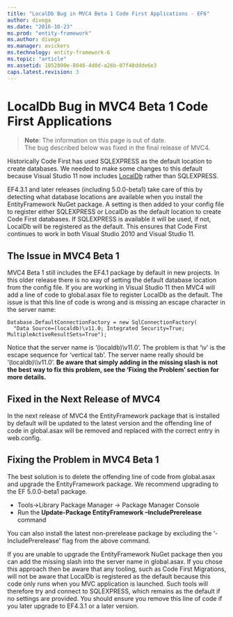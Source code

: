 ```yaml
---
title: "LocalDb Bug in MVC4 Beta 1 Code First Applications - EF6"
author: divega
ms.date: "2016-10-23"
ms.prod: "entity-framework"
ms.author: divega
ms.manager: avickers
ms.technology: entity-framework-6
ms.topic: "article"
ms.assetid: 1052800e-8040-4d0d-a26b-07f48ddde6e3
caps.latest.revision: 3
---
```

# LocalDb Bug in MVC4 Beta 1 Code First Applications
> **Note**: The information on this page is out of date.  
The bug described below was fixed in the final release of MVC4.  

Historically Code First has used SQLEXPRESS as the default location to create databases. We needed to make some changes to this default because Visual Studio 11 now includes [LocalDb](https://msdn.microsoft.com/library/hh510202.aspx) rather than SQLEXPRESS.  

EF4.3.1 and later releases (including 5.0.0-beta1) take care of this by detecting what database locations are available when you install the EntityFramework NuGet package. A setting is then added to your config file to register either SQLEXPRESS or LocalDb as the default location to create Code First databases. If SQLEXPRESS is available it will be used, if not, LocalDb will be registered as the default. This ensures that Code First continues to work in both Visual Studio 2010 and Visual Studio 11.  

## The Issue in MVC4 Beta 1  

MVC4 Beta 1 still includes the EF4.1 package by default in new projects. In this older release there is no way of setting the default database location from the config file. If you are working in Visual Studio 11 then MVC4 will add a line of code to global.asax file to register LocalDb as the default. The issue is that this line of code is wrong and is missing an escape character in the server name:  

```  
Database.DefaultConnectionFactory = new SqlConnectionFactory(
  "Data Source=(localdb)\v11.0; Integrated Security=True; MultipleActiveResultSets=True");
```  

Notice that the server name is ‘(localdb)\\v11.0’. The problem is that ‘\\v’ is the escape sequence for ‘vertical tab’. The server name really should be ‘(localdb)\\\\v11.0’. **Be aware that simply adding in the missing slash is not the best way to fix this problem, see the ‘Fixing the Problem’ section for more details.**  

## Fixed in the Next Release of MVC4  

In the next release of MVC4 the EntityFramework package that is installed by default will be updated to the latest version and the offending line of code in global.asax will be removed and replaced with the correct entry in web.config.  

## Fixing the Problem in MVC4 Beta 1  

The best solution is to delete the offending line of code from global.asax and upgrade the EntityFramework package. We recommend upgrading to the EF 5.0.0-beta1 package.  

- Tools->Library Package Manager -> Package Manager Console
- Run the **Update-Package EntityFramework –IncludePrerelease** command

You can also install the latest non-prerelease package by excluding the ‘-IncludePrerelease’ flag from the above command.  

If you are unable to upgrade the EntityFramework NuGet package then you can add the missing slash into the server name in global.asax. If you chose this approach then be aware that any tooling, such as Code First Migrations, will not be aware that LocalDb is registered as the default because this code only runs when you MVC application is launched. Such tools will therefore try and connect to SQLEXPRESS, which remains as the default if no settings are provided. You should ensure you remove this line of code if you later upgrade to EF4.3.1 or a later version.  
